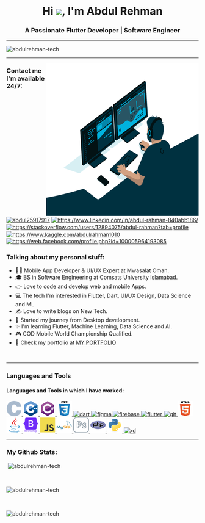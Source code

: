 <h1 align="center">Hi <img src="https://media.giphy.com/media/hvRJCLFzcasrR4ia7z/giphy.gif" width="25px">, I'm Abdul Rehman</h1>
<h3 align="center">A Passionate Flutter Developer | Software Engineer</h3>
<hr>
<p align="left"> <img src="https://komarev.com/ghpvc/?username=abdulrehman-tech&label=Profile%20views&color=0e75b6&style=flat" alt="abdulrehman-tech" /> </p>
<hr>
<img align="right" alt="GIF" src="code.gif" width="400" height="400" />

<h3 align="left">Contact me I'm available 24/7:</h3>
<p align="left">
<a href="https://twitter.com/rockxabdul101" target="blank"><img align="center" src="https://raw.githubusercontent.com/rahuldkjain/github-profile-readme-generator/master/src/images/icons/Social/twitter.svg" alt="abdul25917917" height="30" width="40" /></a>
<a href="https://linkedin.com/in/https://www.linkedin.com/in/abdul-rahman-840abb186/" target="blank"><img align="center" src="https://raw.githubusercontent.com/rahuldkjain/github-profile-readme-generator/master/src/images/icons/Social/linked-in-alt.svg" alt="https://www.linkedin.com/in/abdul-rahman-840abb186/" height="30" width="40" /></a>
<a href="https://stackoverflow.com/users/https://stackoverflow.com/users/12894075/abdul-rahman?tab=profile" target="blank"><img align="center" src="https://raw.githubusercontent.com/rahuldkjain/github-profile-readme-generator/master/src/images/icons/Social/stack-overflow.svg" alt="https://stackoverflow.com/users/12894075/abdul-rahman?tab=profile" height="30" width="40" /></a>
<a href="https://kaggle.com/https://www.kaggle.com/abdulrahman1010" target="blank"><img align="center" src="https://raw.githubusercontent.com/rahuldkjain/github-profile-readme-generator/master/src/images/icons/Social/kaggle.svg" alt="https://www.kaggle.com/abdulrahman1010" height="30" width="40" /></a>
<a href="https://fb.com/https://web.facebook.com/profile.php?id=100005964193085" target="blank"><img align="center" src="https://raw.githubusercontent.com/rahuldkjain/github-profile-readme-generator/master/src/images/icons/Social/facebook.svg" alt="https://web.facebook.com/profile.php?id=100005964193085" height="30" width="40" /></a>
</p>
<h3>Talking about my personal stuff:</h3>

- 🙋‍♂️ Mobile App Developer & UI/UX Expert at Mwasalat Oman.
- 🎓 BS in Software Engineering at Comsats University Islamabad.
- 👉 Love to code and develop web and mobile Apps.
- 💻 The tech I'm interested in Flutter, Dart, UI/UX Design, Data Science and ML
- ✍ Love to write blogs on New Tech.
- 📱 Started my journey from Desktop development.
- ✨ I'm learning Flutter, Machine Learning, Data Science and AI.
- 🎮 COD Mobile World Championship Qualified.
- 📄 Check my portfolio at <a href="https://abdulrehmandev.netlify.app/">MY PORTFOLIO</a>
<br>
<hr>
<h3 align="left">Languages and Tools</h3>
<h4 align="left">Languages and Tools in which I have worked:</h4>
<p align="left"> 
<a href="https://www.cprogramming.com/" target="_blank"> <img src="https://raw.githubusercontent.com/devicons/devicon/master/icons/c/c-original.svg" alt="c" width="40" height="40"/> </a> 
<a href="https://www.w3schools.com/cpp/" target="_blank"> <img src="https://raw.githubusercontent.com/devicons/devicon/master/icons/cplusplus/cplusplus-original.svg" alt="cplusplus" width="40" height="40"/> </a> 
<a href="https://www.w3schools.com/cs/" target="_blank"> <img src="https://raw.githubusercontent.com/devicons/devicon/master/icons/csharp/csharp-original.svg" alt="csharp" width="40" height="40"/> </a> 
<a href="https://www.w3schools.com/css/" target="_blank"> <img src="https://raw.githubusercontent.com/devicons/devicon/master/icons/css3/css3-original-wordmark.svg" alt="css3" width="40" height="40"/> </a> 
<a href="https://dart.dev" target="_blank"> <img src="https://www.vectorlogo.zone/logos/dartlang/dartlang-icon.svg" alt="dart" width="40" height="40"/> </a> 
<a href="https://www.figma.com/" target="_blank"> <img src="https://www.vectorlogo.zone/logos/figma/figma-icon.svg" alt="figma" width="40" height="40"/> </a> 
<a href="https://firebase.google.com/" target="_blank"> <img src="https://www.vectorlogo.zone/logos/firebase/firebase-icon.svg" alt="firebase" width="40" height="40"/> </a> 
<a href="https://flutter.dev" target="_blank"> <img src="https://www.vectorlogo.zone/logos/flutterio/flutterio-icon.svg" alt="flutter" width="40" height="40"/> </a> <a href="https://git-scm.com/" target="_blank"> <img src="https://www.vectorlogo.zone/logos/git-scm/git-scm-icon.svg" alt="git" width="40" height="40"/> </a> 
<a href="https://www.w3.org/html/" target="_blank"> <img src="https://raw.githubusercontent.com/devicons/devicon/master/icons/html5/html5-original-wordmark.svg" alt="html5" width="40" height="40"/> </a>
<a href="https://www.java.com" target="_blank"> <img src="https://raw.githubusercontent.com/devicons/devicon/master/icons/java/java-original.svg" alt="java" width="40" height="40"/> </a> 
<a href="https://getbootstrap.com" target="_blank"> <img src="https://raw.githubusercontent.com/devicons/devicon/master/icons/bootstrap/bootstrap-plain-wordmark.svg" alt="bootstrap" width="40" height="40"/> </a> 
<a href="https://developer.mozilla.org/en-US/docs/Web/JavaScript" target="_blank"> <img src="https://raw.githubusercontent.com/devicons/devicon/master/icons/javascript/javascript-original.svg" alt="javascript" width="40" height="40"/> </a> 
<a href="https://www.mysql.com/" target="_blank"> <img src="https://raw.githubusercontent.com/devicons/devicon/master/icons/mysql/mysql-original-wordmark.svg" alt="mysql" width="40" height="40"/> </a> 
<a href="https://www.photoshop.com/en" target="_blank"> <img src="https://raw.githubusercontent.com/devicons/devicon/master/icons/photoshop/photoshop-line.svg" alt="photoshop" width="40" height="40"/> </a> 
<a href="https://www.php.net" target="_blank"> <img src="https://raw.githubusercontent.com/devicons/devicon/master/icons/php/php-original.svg" alt="php" width="40" height="40"/> </a> 
<a href="https://www.python.org" target="_blank"> <img src="https://raw.githubusercontent.com/devicons/devicon/master/icons/python/python-original.svg" alt="python" width="40" height="40"/> </a> 
<a href="https://www.adobe.com/products/xd.html" target="_blank"> <img src="https://cdn.worldvectorlogo.com/logos/adobe-xd.svg" alt="xd" width="40" height="40"/> </a> </p>

<hr>
<h3 align="left">My Github Stats:</h3>
<p>&nbsp;<img align="center" src="https://github-readme-stats.vercel.app/api?username=abdulrehman-tech&show_icons=true&locale=en" alt="abdulrehman-tech" /></p>
<br>
<p><img align="center" src="https://github-readme-streak-stats.herokuapp.com/?user=abdulrehman-tech&" alt="abdulrehman-tech" /></p>
<br>
<p><img align="left" src="https://github-readme-stats.vercel.app/api/top-langs?username=abdulrehman-tech&show_icons=true&locale=en&layout=compact" alt="abdulrehman-tech" /></p>
<br>

